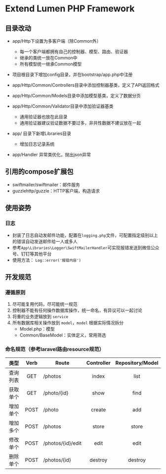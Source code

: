 # Extend Lumen PHP Framework

## 目录改动

- app/Http下设置为多客户端（除Common外）
    - 每一个客户端都拥有自己的控制器、模型、路由、验证器
    - 继承的类统一放在Common中
    - 所有模型统一继承Common模型
    
- 项目根目录下增加config目录，并在bootstrap/app.php中注册

- app/Http/Common/Controllers目录中添加控制器基类，定义了API返回格式
- app/Http/Common/Models目录中添加模型基类，定义了数据分页
- app/Http/Common/Validator目录中添加验证器基类
    - 通用验证器也放在此目录
    - 通用验证器建议验证数据不要过多，非共性数据不建议放在一起

- app/ 目录下新增Libraries目录
    - 增加日志记录系统
    
- app/Handler 异常类优化，抛出json异常


## 引用的compose扩展包

- swiftmailer/swiftmailer：邮件服务
- guzzlehttp/guzzle：HTTP客户端，构造请求

## 使用姿势
### 日志
- 封装了日志自动发邮件功能，配置在`logging.php`文件，可配置指定级别以上的错误自动发送邮件给一人或多人
- 参考`App\Libraries\Logger\SwiftMailerHandler`可实现报错发送到微信公众号、钉钉等其他平台
- 使用方法：  `Log::error('报错内容')`


## 开发规范
### 遵循原则
1. 尽可能复用代码，尽可能统一规范
1. 控制器不能有任何操作数据库操作，统一命名，有异议可以一起讨论
1. 将重的业务逻辑放到 `service`
1. 所有数据库相关操作放到 `model`，`model` 根据实际情况拆分
    - Model.php：模型
    - Common/BaseModel：实体定义，常用筛选

### 命名规范（参考laravel路由resource规范）
类型 | Verb | Route | Controller | Repository/Model
|:----:|:---:|----|:---:|:---:|
查询列表 | GET | /photos | index | list
获取单个 | GET | /photo/{id} | show | find
增加单个 | POST | /photo | create | add
增加多个 | POST | /photos | store | store
修改单个 | POST | /photos/{id}/edit | edit | edit
删除单个 | POST | /photos/{id} | destroy | destroy